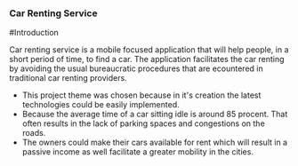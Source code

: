 ### Car Renting Service

#Introduction

Car renting service is a mobile focused application that will help people, in a short period of time, to find a car.
The application facilitates the car renting by avoiding the usual bureaucratic procedures that are ecountered in traditional car renting providers. 

* This project theme was chosen because in it's creation the latest technologies could be easily implemented.
* Because the average time of a car sitting idle is around 85 procent. That often results in the lack of parking spaces and congestions on the roads. 
* The owners could make their cars available for rent which will result in a passive income as well facilitate a greater mobility in the cities.

